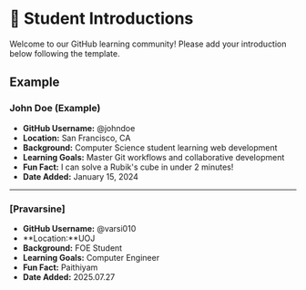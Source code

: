 # 👋 Student Introductions

Welcome to our GitHub learning community! Please add your introduction below following the template.

## Example

### John Doe (Example)
- **GitHub Username:** @johndoe
- **Location:** San Francisco, CA
- **Background:** Computer Science student learning web development
- **Learning Goals:** Master Git workflows and collaborative development
- **Fun Fact:** I can solve a Rubik's cube in under 2 minutes!
- **Date Added:** January 15, 2024

---

<!-- Add your introduction below this line -->

### [Pravarsine]
- **GitHub Username:** @varsi010
- **Location:**UOJ 
- **Background:** FOE Student
- **Learning Goals:** Computer Engineer
- **Fun Fact:** Paithiyam
- **Date Added:** 2025.07.27    


